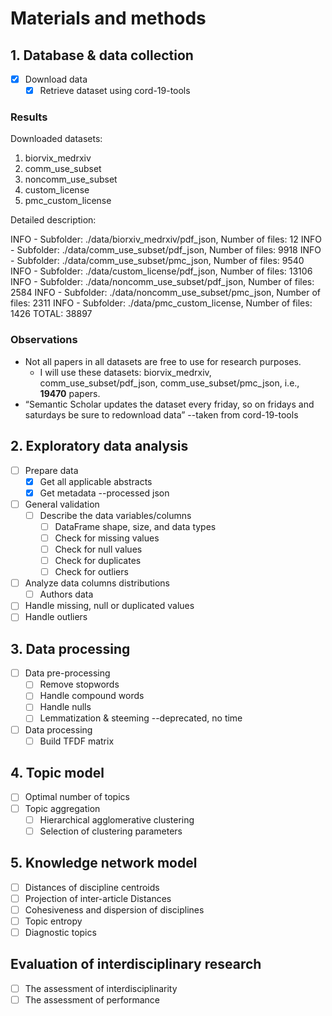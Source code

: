 # Materials and methods

## 1. Database & data collection

- [x] Download data
  - [x] Retrieve dataset using cord-19-tools

### Results

Downloaded datasets:

1. biorvix_medrxiv
2. comm_use_subset
3. noncomm_use_subset
4. custom_license
5. pmc_custom_license

Detailed description:

INFO - Subfolder: ./data/biorxiv_medrxiv/pdf_json, Number of files: 12
INFO - Subfolder: ./data/comm_use_subset/pdf_json, Number of files: 9918
INFO - Subfolder: ./data/comm_use_subset/pmc_json, Number of files: 9540
INFO - Subfolder: ./data/custom_license/pdf_json, Number of files: 13106
INFO - Subfolder: ./data/noncomm_use_subset/pdf_json, Number of files: 2584
INFO - Subfolder: ./data/noncomm_use_subset/pmc_json, Number of files: 2311
INFO - Subfolder: ./data/pmc_custom_license, Number of files: 1426
TOTAL: 38897

### Observations

- Not all papers in all datasets are free to use for research purposes.
  - I will use these datasets: biorvix_medrxiv, comm_use_subset/pdf_json, comm_use_subset/pmc_json, i.e., **19470** papers.
- “Semantic Scholar updates the dataset every friday, so on fridays and saturdays be sure to redownload data” --taken from cord-19-tools

## 2. Exploratory data analysis

- [ ] Prepare data
  - [x] Get all applicable abstracts
  - [x] Get metadata --processed json
- [ ] General validation
  - [ ] Describe the data variables/columns
    - [ ] DataFrame shape, size, and data types
    - [ ] Check for missing values
    - [ ] Check for null values
    - [ ] Check for duplicates
    - [ ] Check for outliers
- [ ] Analyze data columns distributions
  - [ ] Authors data
- [ ] Handle missing, null or duplicated values
- [ ] Handle outliers

## 3. Data processing

- [ ] Data pre-processing
  - [ ] Remove stopwords
  - [ ] Handle compound words
  - [ ] Handle nulls
  - [ ] Lemmatization & steeming --deprecated, no time
- [ ] Data processing
  - [ ] Build TFDF matrix

## 4. Topic model

- [ ] Optimal number of topics
- [ ] Topic aggregation
  - [ ] Hierarchical agglomerative clustering
  - [ ] Selection of clustering parameters

## 5. Knowledge network model

- [ ] Distances of discipline centroids
- [ ] Projection of inter-article Distances
- [ ] Cohesiveness and dispersion of disciplines
- [ ] Topic entropy
- [ ] Diagnostic topics

## Evaluation of interdisciplinary research

- [ ] The assessment of interdisciplinarity
- [ ] The assessment of performance
